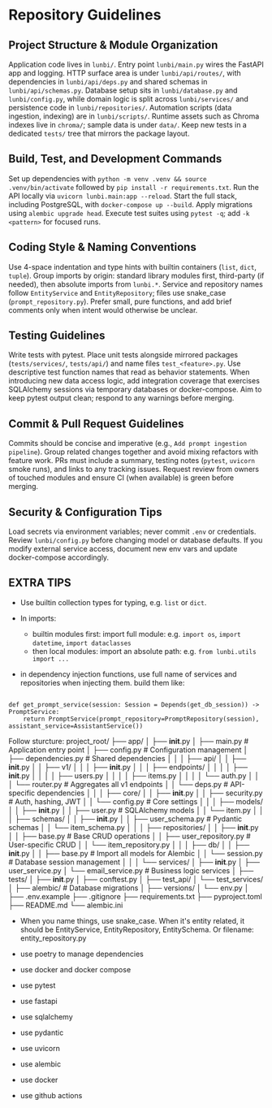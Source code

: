 # Repository Guidelines

## Project Structure & Module Organization
Application code lives in `lunbi/`. Entry point `lunbi/main.py` wires the FastAPI app and logging. HTTP surface area is under `lunbi/api/routes/`, with dependencies in `lunbi/api/deps.py` and shared schemas in `lunbi/api/schemas.py`. Database setup sits in `lunbi/database.py` and `lunbi/config.py`, while domain logic is split across `lunbi/services/` and persistence code in `lunbi/repositories/`. Automation scripts (data ingestion, indexing) are in `lunbi/scripts/`. Runtime assets such as Chroma indexes live in `chroma/`; sample data is under `data/`. Keep new tests in a dedicated `tests/` tree that mirrors the package layout.

## Build, Test, and Development Commands
Set up dependencies with `python -m venv .venv && source .venv/bin/activate` followed by `pip install -r requirements.txt`. Run the API locally via `uvicorn lunbi.main:app --reload`. Start the full stack, including PostgreSQL, with `docker-compose up --build`. Apply migrations using `alembic upgrade head`. Execute test suites using `pytest -q`; add `-k <pattern>` for focused runs.

## Coding Style & Naming Conventions
Use 4-space indentation and type hints with builtin containers (`list`, `dict`, `tuple`). Group imports by origin: standard library modules first, third-party (if needed), then absolute imports from `lunbi.*`. Service and repository names follow `EntityService` and `EntityRepository`; files use snake_case (`prompt_repository.py`). Prefer small, pure functions, and add brief comments only when intent would otherwise be unclear.

## Testing Guidelines
Write tests with pytest. Place unit tests alongside mirrored packages (`tests/services/`, `tests/api/`) and name files `test_<feature>.py`. Use descriptive test function names that read as behavior statements. When introducing new data access logic, add integration coverage that exercises SQLAlchemy sessions via temporary databases or docker-compose. Aim to keep pytest output clean; respond to any warnings before merging.

## Commit & Pull Request Guidelines
Commits should be concise and imperative (e.g., `Add prompt ingestion pipeline`). Group related changes together and avoid mixing refactors with feature work. PRs must include a summary, testing notes (`pytest`, `uvicorn` smoke runs), and links to any tracking issues. Request review from owners of touched modules and ensure CI (when available) is green before merging.

## Security & Configuration Tips
Load secrets via environment variables; never commit `.env` or credentials. Review `lunbi/config.py` before changing model or database defaults. If you modify external service access, document new env vars and update docker-compose accordingly.

## EXTRA TIPS

- Use builtin collection types for typing, e.g. `list` or `dict`.
- In imports:
  - builtin modules first: import full module: e.g. `import os`, `import datetime`, `import dataclasses`
  - then local modules: import an absolute path: e.g. `from lunbi.utils import ...`

- in dependency injection functions, use full name of services and repositories when injecting them. build them like: 
```

def get_prompt_service(session: Session = Depends(get_db_session)) -> PromptService:
    return PromptService(prompt_repository=PromptRepository(session), assistant_service=AssistantService())

```

Follow sturcture:
project_root/
├── app/
│   ├── __init__.py
│   ├── main.py              # Application entry point
│   ├── config.py            # Configuration management
│   ├── dependencies.py      # Shared dependencies
│   │
│   ├── api/
│   │   ├── __init__.py
│   │   ├── v1/
│   │   │   ├── __init__.py
│   │   │   ├── endpoints/
│   │   │   │   ├── __init__.py
│   │   │   │   ├── users.py
│   │   │   │   ├── items.py
│   │   │   │   └── auth.py
│   │   │   └── router.py    # Aggregates all v1 endpoints
│   │   └── deps.py          # API-specific dependencies
│   │
│   ├── core/
│   │   ├── __init__.py
│   │   ├── security.py      # Auth, hashing, JWT
│   │   └── config.py        # Core settings
│   │
│   ├── models/
│   │   ├── __init__.py
│   │   ├── user.py          # SQLAlchemy models
│   │   └── item.py
│   │
│   ├── schemas/
│   │   ├── __init__.py
│   │   ├── user_schema.py             # Pydantic schemas
│   │   └── item_schema.py
│   │
│   ├── repositories/
│   │   ├── __init__.py
│   │   ├── base.py                     # Base CRUD operations
│   │   ├── user_repository.py          # User-specific CRUD
│   │   └── item_repository.py
│   │
│   ├── db/
│   │   ├── __init__.py
│   │   ├── base.py          # Import all models for Alembic
│   │   └── session.py       # Database session management
│   │
│   └── services/
│       ├── __init__.py
│       ├── user_service.py
│       └── email_service.py         # Business logic services
│
├── tests/
│   ├── __init__.py
│   ├── conftest.py
│   ├── test_api/
│   └── test_services/
│
├── alembic/                 # Database migrations
│   ├── versions/
│   └── env.py
│
├── .env.example
├── .gitignore
├── requirements.txt
├── pyproject.toml
├── README.md
└── alembic.ini

- When you name things, use snake_case. When it's entity related, it should be EntityService, EntityRepository, EntitySchema. Or filename: entity_repository.py

- use poetry to manage dependencies
- use docker and docker compose 
- use pytest
- use fastapi
- use sqlalchemy
- use pydantic
- use uvicorn
- use alembic
- use docker
- use github actions
